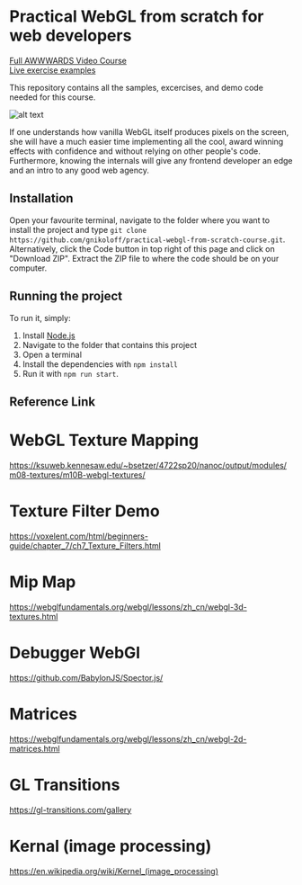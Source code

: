 # Practical WebGL from scratch for web developers

[Full AWWWARDS Video Course](https://www.awwwards.com/academy/course/practical-webgl-from-scratch-for-frontend-developers)   
[Live exercise examples](https://practical-webgl-from-scratch-awwwards-course.georgi-nikolov.com/)

This repository contains all the samples, excercises, and demo code needed for this course.

![alt text](https://github.com/gnikoloff/practical-webgl-from-scratch-course/blob/master/i-know-opengl.jpeg?raw=true)

If one understands how vanilla WebGL itself produces pixels on the screen, she will have a much easier time implementing all the cool, award winning effects with confidence and without relying on other people's code. Furthermore, knowing the internals will give any frontend developer an edge and an intro to any good web agency.

## Installation

Open your favourite terminal, navigate to the folder where you want to install the project and type `git clone https://github.com/gnikoloff/practical-webgl-from-scratch-course.git`.
Alternatively, click the Code button in top right of this page and click on "Download ZIP". Extract the ZIP file to where the code should be on your computer.

## Running the project
To run it, simply:
1. Install [Node.js](https://nodejs.org/en/)
2. Navigate to the folder that contains this project
3. Open a terminal
4. Install the dependencies with `npm install`
5. Run it with `npm run start`.


## Reference Link

# WebGL Texture Mapping

https://ksuweb.kennesaw.edu/~bsetzer/4722sp20/nanoc/output/modules/m08-textures/m10B-webgl-textures/

# Texture Filter Demo 

https://voxelent.com/html/beginners-guide/chapter_7/ch7_Texture_Filters.html

# Mip Map

https://webglfundamentals.org/webgl/lessons/zh_cn/webgl-3d-textures.html

# Debugger WebGl

https://github.com/BabylonJS/Spector.js/

# Matrices

https://webglfundamentals.org/webgl/lessons/zh_cn/webgl-2d-matrices.html

# GL Transitions

https://gl-transitions.com/gallery

# Kernal (image processing)

https://en.wikipedia.org/wiki/Kernel_(image_processing)